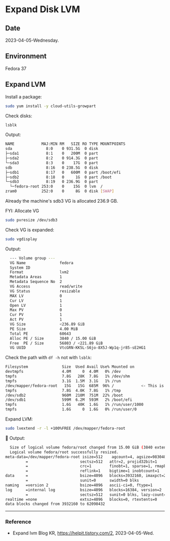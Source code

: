 # Expand Disk LVM

## Date

2023-04-05-Wednesday.

## Environment

Fedora 37

## Expand LVM

Install a package:

```Bash
sudo yum install -y cloud-utils-growpart
```

Check disks:

```Bash
lsblk
```

Output:

```Bash
NAME            MAJ:MIN RM   SIZE RO TYPE MOUNTPOINTS
sda               8:0    0 931.5G  0 disk
├─sda1            8:1    0   200M  0 part
├─sda2            8:2    0 914.3G  0 part
└─sda3            8:3    0    17G  0 part
sdb               8:16   0 238.5G  0 disk
├─sdb1            8:17   0   600M  0 part /boot/efi
├─sdb2            8:18   0     1G  0 part /boot
└─sdb3            8:19   0 236.9G  0 part
  └─fedora-root 253:0    0    15G  0 lvm  /
zram0           252:0    0     8G  0 disk [SWAP]
```

Already the machine's sdb3 VG is allocated 236.9 GB.

FYI: Allocate VG

```Bash
sudo pvresize /dev/sdb3
```

Check VG is expanded:

```Bash
sudo vgdisplay
```

Output:

```Bash
  --- Volume group ---
  VG Name               fedora
  System ID
  Format                lvm2
  Metadata Areas        1
  Metadata Sequence No  2
  VG Access             read/write
  VG Status             resizable
  MAX LV                0
  Cur LV                1
  Open LV               1
  Max PV                0
  Cur PV                1
  Act PV                1
  VG Size               <236.89 GiB
  PE Size               4.00 MiB
  Total PE              60643
  Alloc PE / Size       3840 / 15.00 GiB
  Free  PE / Size       56803 / <221.89 GiB
  VG UUID               VtcGRN-KK5L-S6jo-8X5J-Wp1q-jr85-sE2HG1
```

Check the path with `df -h` not with `lsblk`:

```Bash
Filesystem               Size  Used Avail Use% Mounted on
devtmpfs                 4.0M     0  4.0M   0% /dev
tmpfs                    7.8G   28K  7.8G   1% /dev/shm
tmpfs                    3.1G  1.5M  3.1G   1% /run
/dev/mapper/fedora-root   15G   15G  685M  96% /            <- This is the path to expand.
tmpfs                    7.8G  4.0K  7.8G   1% /tmp
/dev/sdb2                960M  210M  751M  22% /boot
/dev/sdb1                599M  6.2M  593M   2% /boot/efi
tmpfs                    1.6G   40K  1.6G   1% /run/user/1000
tmpfs                    1.6G     0  1.6G   0% /run/user/0
```

Expand LVM:

```Bash
sudo lvextend -r -l +100%FREE /dev/mapper/fedora-root
```

:tada: Output:

```Bash
  Size of logical volume fedora/root changed from 15.00 GiB (3840 extents) to <236.89 GiB (60643 extents).
  Logical volume fedora/root successfully resized.
meta-data=/dev/mapper/fedora-root isize=512    agcount=4, agsize=983040 blks
         =                       sectsz=512   attr=2, projid32bit=1
         =                       crc=1        finobt=1, sparse=1, rmapbt=0
         =                       reflink=1    bigtime=1 inobtcount=1
data     =                       bsize=4096   blocks=3932160, imaxpct=25
         =                       sunit=0      swidth=0 blks
naming   =version 2              bsize=4096   ascii-ci=0, ftype=1
log      =internal log           bsize=4096   blocks=16384, version=2
         =                       sectsz=512   sunit=0 blks, lazy-count=1
realtime =none                   extsz=4096   blocks=0, rtextents=0
data blocks changed from 3932160 to 62098432
```

---

### Reference
- Expand lvm Blog KR, https://helpit.tistory.com/2, 2023-04-05-Wed.
